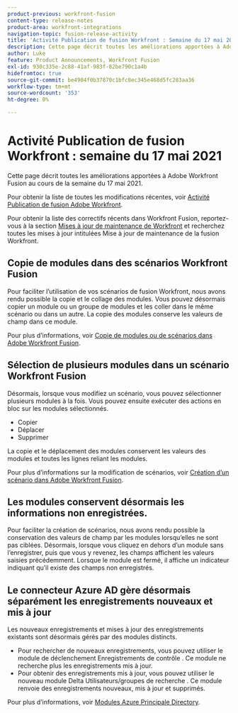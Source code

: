 ```yaml
---
product-previous: workfront-fusion
content-type: release-notes
product-area: workfront-integrations
navigation-topic: fusion-release-activity
title: 'Activité Publication de fusion Workfront : Semaine du 17 mai 2021'''
description: Cette page décrit toutes les améliorations apportées à Adobe Workfront Fusion au cours de la semaine du 17 mai 2021.
author: Luke
feature: Product Announcements, Workfront Fusion
exl-id: 930c335e-2c88-41af-983f-82be790c1a4b
hidefromtoc: true
source-git-commit: be4904f0b37870c1bfc8ec345e468d5fc283aa36
workflow-type: tm+mt
source-wordcount: '353'
ht-degree: 0%

---
```


# Activité Publication de fusion Workfront : semaine du 17 mai 2021

Cette page décrit toutes les améliorations apportées à Adobe Workfront Fusion au cours de la semaine du 17 mai 2021.

Pour obtenir la liste de toutes les modifications récentes, voir [Activité Publication de fusion Adobe Workfront](../../../product-announcements/product-releases/fusion-release-activity/fusion-release-activity.md).

Pour obtenir la liste des correctifs récents dans Workfront Fusion, reportez-vous à la section [Mises à jour de maintenance de Workfront](https://one.workfront.com/s/article/Workfront-Maintenance-Updates-1882317350) et recherchez toutes les mises à jour intitulées Mise à jour de maintenance de la fusion Workfront.

## Copie de modules dans des scénarios Workfront Fusion

Pour faciliter l’utilisation de vos scénarios de fusion Workfront, nous avons rendu possible la copie et le collage des modules. Vous pouvez désormais copier un module ou un groupe de modules et les coller dans le même scénario ou dans un autre. La copie des modules conserve les valeurs de champ dans ce module.

Pour plus d’informations, voir [Copie de modules ou de scénarios dans Adobe Workfront Fusion](../../../workfront-fusion/scenarios/copy-modules-or-scenarios.md).

## Sélection de plusieurs modules dans un scénario Workfront Fusion

Désormais, lorsque vous modifiez un scénario, vous pouvez sélectionner plusieurs modules à la fois. Vous pouvez ensuite exécuter des actions en bloc sur les modules sélectionnés.

* Copier
* Déplacer
* Supprimer

La copie et le déplacement des modules conservent les valeurs des modules et toutes les lignes reliant les modules.

Pour plus d’informations sur la modification de scénarios, voir [Création d’un scénario dans Adobe Workfront Fusion](../../../workfront-fusion/scenarios/create-a-scenario.md).

## Les modules conservent désormais les informations non enregistrées.

Pour faciliter la création de scénarios, nous avons rendu possible la conservation des valeurs de champ par les modules lorsqu’elles ne sont pas ciblées. Désormais, lorsque vous cliquez en dehors d’un module sans l’enregistrer, puis que vous y revenez, les champs affichent les valeurs saisies précédemment. Lorsque le module est fermé, il affiche un indicateur indiquant qu’il existe des champs non enregistrés.

## Le connecteur Azure AD gère désormais séparément les enregistrements nouveaux et mis à jour

Les nouveaux enregistrements et mises à jour des enregistrements existants sont désormais gérés par des modules distincts.

* Pour rechercher de nouveaux enregistrements, vous pouvez utiliser le module de déclenchement Enregistrements de contrôle . Ce module ne recherche plus les enregistrements mis à jour.
* Pour obtenir des enregistrements mis à jour, vous pouvez utiliser le nouveau module Delta Utilisateurs/groupes de recherche . Ce module renvoie des enregistrements nouveaux, mis à jour et supprimés.

Pour plus d’informations, voir [Modules Azure Principale Directory](../../../workfront-fusion/apps-and-their-modules/azure-ad-modules.md).
